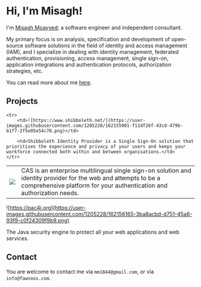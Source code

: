 # Hi, I'm Misagh!

I'm [Misagh Moayyed](https://fawnoos.com/misagh); a software engineer and independent consultant.

My primary focus is on analysis, specification and development of open-source software solutions in the field of identity and access management (IAM), and I specialize in dealing with identity management, federated authentication, provisioning, access management, single sign-on, application integrations and authentication protocols, authorization strategies, etc.

You can read more about me [here](https://fawnoos.com/misagh/).

## Projects

<table>
	<tr>
		<td>
			<a href="https://github.com/apereo/cas">
			<img src="https://user-images.githubusercontent.com/1205228/162155356-79107867-7573-4a3a-a554-ea849677f6c4.png">
			</a>
		</td>
		<td>CAS is an enterprise multilingual single sign-on solution and identity provider for the web and attempts to be a comprehensive platform for your authentication and authorization needs.</td>
	</tr>	

	<tr>
		<td>![https://www.shibboleth.net/](https://user-images.githubusercontent.com/1205228/162155901-f11df26f-43cd-479b-b1f7-2f5e05e54c78.png)</td>

		<td>Shibboleth Identity Provider is a Single Sign-On solution that prioritises the experience and privacy of your users and keeps your workforce connected both within and between organisations.</td>
	</tr>	
</table>	







![https://pac4j.org](https://user-images.githubusercontent.com/1205228/162156165-3ba8acbd-d751-45a6-93f9-c0f24309f9b9.png)

The Java security engine to protect all your web applications and web services.

## Contact

You are welcome to contact me via `mm1844@gmail.com`, or via `info@fawnoos.com`.